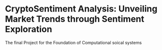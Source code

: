 # CryptoSentiment Analysis: Unveiling Market Trends through Sentiment Exploration

The final Project for the Foundation of Computational soical systems
